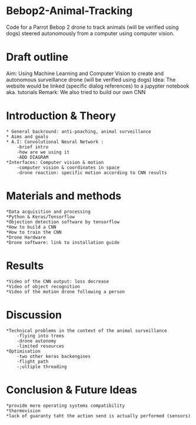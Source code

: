 # Bebop2-Animal-Tracking
Code for a Parrot Bebop 2 drone to track animals (will be verified using dogs) steered autonomously from a computer using computer vision.
		
# Draft outline

Aim: Using Machine Learning and Computer Vision to create and autonomous surveillance drone (will be verified using dogs)
Idea: The website would be linked (specific dialog references) to a jupypter notebook aka. tutorials
Remark: We also tried to build our own CNN

# Introduction & Theory
	* General backround: anti-poaching, animal surveillance
	* Aims and goals
	* A.I: Convolutional Neural Network : 
		-brief intro
		-how are we using it 
		-ADD DIAGRAM
	*Interfaces: Computer vision & motion 
		-computer vision & coordinates in space 
		-drone reaction: specific motion according to CNN results
# Materials and methods 
	*Data acquisition and processing
	*Python & Keras/Tensorflow
	*Objection detection software by tensorflow
	*How to build a CNN 
	*How to train the CNN
	*Drone Hardware 
	*Drone software: link to installation guide
# Results
	*Video of the CNN output: loss decrease
	*Video of object recognition
	*Video of the motion drone following a person
		
# Discussion 
	*Technical problems in the context of the animal surveillance
		-flying into trees
		-drone autonomy
		-limited resources
	*Optimisation
		-two other keras backengines 
		-flight path
		-;ultiple threading
		
# Conclusion & Future Ideas 
	*provide more operating systems compatibility
	*thermovision
	*lack of guaranty taht the action send is actually performed (sensors)
	


	
